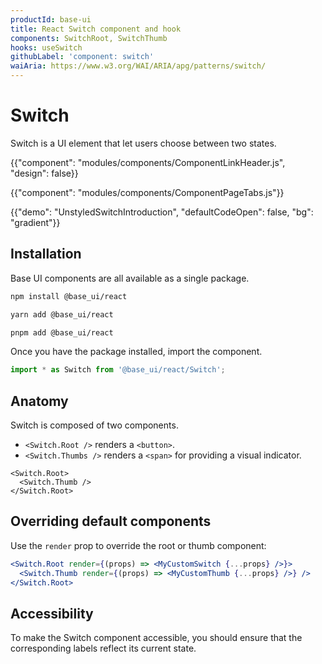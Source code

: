 ```yaml
---
productId: base-ui
title: React Switch component and hook
components: SwitchRoot, SwitchThumb
hooks: useSwitch
githubLabel: 'component: switch'
waiAria: https://www.w3.org/WAI/ARIA/apg/patterns/switch/
---
```


# Switch

<p class="description">Switch is a UI element that let users choose between two states.</p>

{{"component": "modules/components/ComponentLinkHeader.js", "design": false}}

{{"component": "modules/components/ComponentPageTabs.js"}}

{{"demo": "UnstyledSwitchIntroduction", "defaultCodeOpen": false, "bg": "gradient"}}

## Installation

Base UI components are all available as a single package.

<codeblock storageKey="package-manager">

```bash npm
npm install @base_ui/react
```

```bash yarn
yarn add @base_ui/react
```

```bash pnpm
pnpm add @base_ui/react
```

</codeblock>

Once you have the package installed, import the component.

```ts
import * as Switch from '@base_ui/react/Switch';
```

## Anatomy

Switch is composed of two components.

- `<Switch.Root />` renders a `<button>`.
- `<Switch.Thumbs />` renders a `<span>` for providing a visual indicator.

```tsx
<Switch.Root>
  <Switch.Thumb />
</Switch.Root>
```

## Overriding default components

Use the `render` prop to override the root or thumb component:

```jsx
<Switch.Root render={(props) => <MyCustomSwitch {...props} />}>
  <Switch.Thumb render={(props) => <MyCustomThumb {...props} />} />
</Switch.Root>
```

## Accessibility

To make the Switch component accessible, you should ensure that the corresponding labels reflect its current state.
